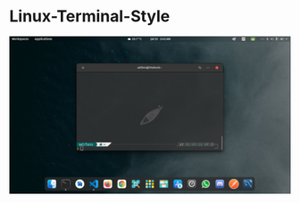 # Linux-Terminal-Style
![alt text](https://github.com/adifens/Linux-Terminal-Style/blob/main/Screenshot%20from%202021-07-15%2001-43-24.png)
